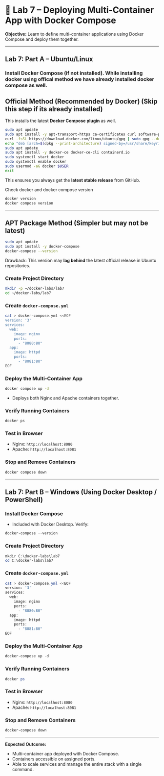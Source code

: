 # 🐳 Lab 7 – Deploying Multi-Container App with Docker Compose

**Objective:** Learn to define multi-container applications using Docker Compose and deploy them together.

---

## Lab 7: Part A – Ubuntu/Linux

### Install Docker Compose (if not installed). While installing docker using offical method we have already installed docker compose as well.

## Official Method (Recommended by Docker) (Skip this step if its already installed)

This installs the latest **Docker Compose plugin** as well.

```bash
sudo apt update
sudo apt install -y apt-transport-https ca-certificates curl software-properties-common gnupg lsb-release
curl -fsSL https://download.docker.com/linux/ubuntu/gpg | sudo gpg --dearmor -o /usr/share/keyrings/docker-archive-keyring.gpg
echo "deb [arch=$(dpkg --print-architecture) signed-by=/usr/share/keyrings/docker-archive-keyring.gpg] https://download.docker.com/linux/ubuntu $(lsb_release -cs) stable" | sudo tee /etc/apt/sources.list.d/docker.list > /dev/null
sudo apt update
sudo apt install -y docker-ce docker-ce-cli containerd.io
sudo systemctl start docker
sudo systemctl enable docker
sudo usermod -aG docker $USER
exit
```

This ensures you always get the **latest stable release** from GitHub.

Check docker and docker compose version
```bash
docker version
docker compose version
```

---

## APT Package Method (Simpler but may not be latest)

```bash
sudo apt update
sudo apt install -y docker-compose
docker-compose --version
```

Drawback: This version may **lag behind** the latest official release in Ubuntu repositories.

### Create Project Directory

```bash
mkdir -p ~/docker-labs/lab7
cd ~/docker-labs/lab7
```

### Create `docker-compose.yml`

```bash
cat > docker-compose.yml <<EOF
version: '3'
services:
  web:
    image: nginx
    ports:
      - "8080:80"
  app:
    image: httpd
    ports:
      - "8081:80"
EOF
```

### Deploy the Multi-Container App

```bash
docker compose up -d
```

* Deploys both Nginx and Apache containers together.

### Verify Running Containers

```bash
docker ps
```

### Test in Browser

* Nginx: `http://localhost:8080`
* Apache: `http://localhost:8081`

### Stop and Remove Containers

```bash
docker compose down
```
---

## Lab 7: Part B – Windows (Using Docker Desktop / PowerShell)

### Install Docker Compose

* Included with Docker Desktop. Verify:

```powershell
docker-compose --version
```

### Create Project Directory

```powershell
mkdir C:\docker-labs\lab7
cd C:\docker-labs\lab7
```

### Create `docker-compose.yml`

```powershell
cat > docker-compose.yml <<EOF
version: '3'
services:
  web:
    image: nginx
    ports:
      - "8080:80"
  app:
    image: httpd
    ports:
      - "8081:80"
EOF
```

### Deploy the Multi-Container App

```powershell
docker-compose up -d
```

### Verify Running Containers

```powershell
docker ps
```

### Test in Browser

* Nginx: `http://localhost:8080`
* Apache: `http://localhost:8081`

### Stop and Remove Containers

```powershell
docker-compose down
```
---

**Expected Outcome:**

* Multi-container app deployed with Docker Compose.
* Containers accessible on assigned ports.
* Able to scale services and manage the entire stack with a single command.
